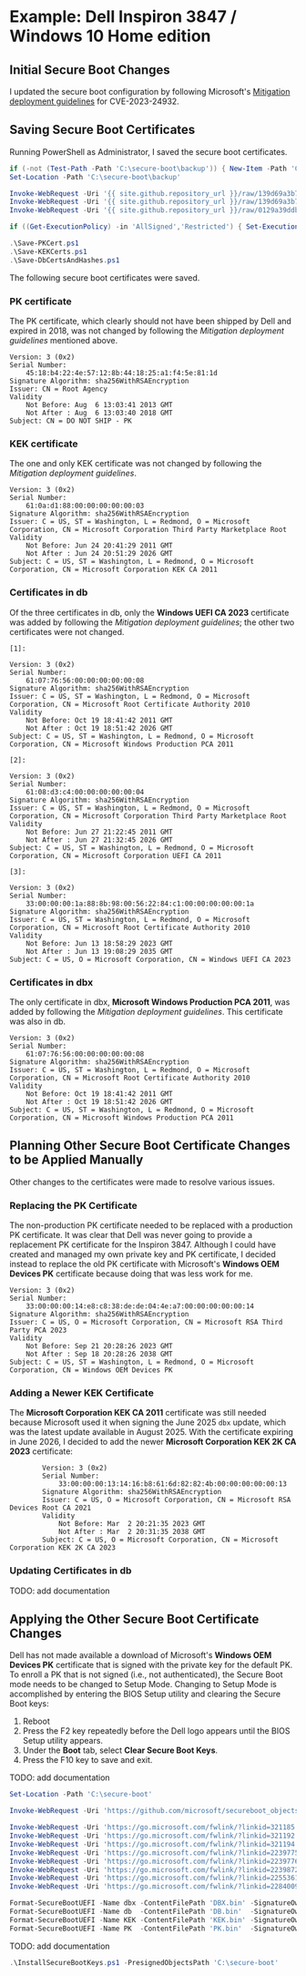 ---
---

# Example: Dell Inspiron 3847 / Windows 10 Home edition

## Initial Secure Boot Changes

I updated the secure boot configuration by following Microsoft's [Mitigation deployment guidelines](https://support.microsoft.com/en-us/topic/how-to-manage-the-windows-boot-manager-revocations-for-secure-boot-changes-associated-with-cve-2023-24932-41a975df-beb2-40c1-99a3-b3ff139f832d#bkmk_mitigation_guidelines) for CVE-2023-24932.

## Saving Secure Boot Certificates

Running PowerShell as Administrator, I saved the secure boot certificates.

```powershell
if (-not (Test-Path -Path 'C:\secure-boot\backup')) { New-Item -Path 'C:\secure-boot\backup' -ItemType Directory }
Set-Location -Path 'C:\secure-boot\backup'

Invoke-WebRequest -Uri '{{ site.github.repository_url }}/raw/139d69a3b7823c0c8a6a01213515dd4776c7399b/powershell/Save-PKCert.ps1'           -OutFile 'Save-PKCert.ps1'
Invoke-WebRequest -Uri '{{ site.github.repository_url }}/raw/139d69a3b7823c0c8a6a01213515dd4776c7399b/powershell/Save-KEKCerts.ps1'         -OutFile 'Save-KEKCerts.ps1'
Invoke-WebRequest -Uri '{{ site.github.repository_url }}/raw/0129a39ddb8632a44c8e090c98348a6f62bc1032/powershell/Save-DbCertsAndHashes.ps1' -OutFile 'Save-DbCertsAndHashes.ps1'

if ((Get-ExecutionPolicy) -in 'AllSigned','Restricted') { Set-ExecutionPolicy -ExecutionPolicy RemoteSigned -Scope Process }

.\Save-PKCert.ps1
.\Save-KEKCerts.ps1
.\Save-DbCertsAndHashes.ps1

```

The following secure boot certificates were saved.

### PK certificate

The PK certificate, which clearly should not have been shipped by Dell and expired in 2018, was not changed by following the *Mitigation deployment guidelines* mentioned above.

```
Version: 3 (0x2)
Serial Number:
    45:18:b4:22:4e:57:12:8b:44:18:25:a1:f4:5e:81:1d
Signature Algorithm: sha256WithRSAEncryption
Issuer: CN = Root Agency
Validity
    Not Before: Aug  6 13:03:41 2013 GMT
    Not After : Aug  6 13:03:40 2018 GMT
Subject: CN = DO NOT SHIP - PK
```

### KEK certificate

The one and only KEK certificate was not changed by following the *Mitigation deployment guidelines*.

```
Version: 3 (0x2)
Serial Number:
    61:0a:d1:88:00:00:00:00:00:03
Signature Algorithm: sha256WithRSAEncryption
Issuer: C = US, ST = Washington, L = Redmond, O = Microsoft Corporation, CN = Microsoft Corporation Third Party Marketplace Root
Validity
    Not Before: Jun 24 20:41:29 2011 GMT
    Not After : Jun 24 20:51:29 2026 GMT
Subject: C = US, ST = Washington, L = Redmond, O = Microsoft Corporation, CN = Microsoft Corporation KEK CA 2011
```

### Certificates in db

Of the three certificates in db, only the **Windows UEFI CA 2023** certificate was added by following the *Mitigation deployment guidelines*; the other two certificates were not changed.

```
[1]:

Version: 3 (0x2)
Serial Number:
    61:07:76:56:00:00:00:00:00:08
Signature Algorithm: sha256WithRSAEncryption
Issuer: C = US, ST = Washington, L = Redmond, O = Microsoft Corporation, CN = Microsoft Root Certificate Authority 2010
Validity
    Not Before: Oct 19 18:41:42 2011 GMT
    Not After : Oct 19 18:51:42 2026 GMT
Subject: C = US, ST = Washington, L = Redmond, O = Microsoft Corporation, CN = Microsoft Windows Production PCA 2011

[2]:

Version: 3 (0x2)
Serial Number:
    61:08:d3:c4:00:00:00:00:00:04
Signature Algorithm: sha256WithRSAEncryption
Issuer: C = US, ST = Washington, L = Redmond, O = Microsoft Corporation, CN = Microsoft Corporation Third Party Marketplace Root
Validity
    Not Before: Jun 27 21:22:45 2011 GMT
    Not After : Jun 27 21:32:45 2026 GMT
Subject: C = US, ST = Washington, L = Redmond, O = Microsoft Corporation, CN = Microsoft Corporation UEFI CA 2011

[3]:

Version: 3 (0x2)
Serial Number:
    33:00:00:00:1a:88:8b:98:00:56:22:84:c1:00:00:00:00:00:1a
Signature Algorithm: sha256WithRSAEncryption
Issuer: C = US, ST = Washington, L = Redmond, O = Microsoft Corporation, CN = Microsoft Root Certificate Authority 2010
Validity
    Not Before: Jun 13 18:58:29 2023 GMT
    Not After : Jun 13 19:08:29 2035 GMT
Subject: C = US, O = Microsoft Corporation, CN = Windows UEFI CA 2023
```

### Certificates in dbx

The only certificate in dbx, **Microsoft Windows Production PCA 2011**, was added by following the *Mitigation deployment guidelines*.
This certificate was also in db.

```
Version: 3 (0x2)
Serial Number:
    61:07:76:56:00:00:00:00:00:08
Signature Algorithm: sha256WithRSAEncryption
Issuer: C = US, ST = Washington, L = Redmond, O = Microsoft Corporation, CN = Microsoft Root Certificate Authority 2010
Validity
    Not Before: Oct 19 18:41:42 2011 GMT
    Not After : Oct 19 18:51:42 2026 GMT
Subject: C = US, ST = Washington, L = Redmond, O = Microsoft Corporation, CN = Microsoft Windows Production PCA 2011
```

## Planning Other Secure Boot Certificate Changes to be Applied Manually

Other changes to the certificates were made to resolve various issues.

### Replacing the PK Certificate

The non-production PK certificate needed to be replaced with a production PK certificate.
It was clear that Dell was never going to provide a replacement PK certificate for the Inspiron 3847.
Although I could have created and managed my own private key and PK certificate, I decided instead to replace the old PK certificate with Microsoft's **Windows OEM Devices PK** certificate because doing that was less work for me.

```
Version: 3 (0x2)
Serial Number:
    33:00:00:00:14:e8:c8:38:de:de:04:4e:a7:00:00:00:00:00:14
Signature Algorithm: sha256WithRSAEncryption
Issuer: C = US, O = Microsoft Corporation, CN = Microsoft RSA Third Party PCA 2023
Validity
    Not Before: Sep 21 20:28:26 2023 GMT
    Not After : Sep 18 20:28:26 2038 GMT
Subject: C = US, ST = Washington, L = Redmond, O = Microsoft Corporation, CN = Windows OEM Devices PK
```

### Adding a Newer KEK Certificate

The **Microsoft Corporation KEK CA 2011** certificate was still needed because Microsoft used it when signing the June 2025 `dbx` update, which was the latest update available in August 2025.
With the certificate expiring in June 2026, I decided to add the newer **Microsoft Corporation KEK 2K CA 2023** certificate:

```
        Version: 3 (0x2)
        Serial Number:
            33:00:00:00:13:14:16:b8:61:6d:82:82:4b:00:00:00:00:00:13
        Signature Algorithm: sha256WithRSAEncryption
        Issuer: C = US, O = Microsoft Corporation, CN = Microsoft RSA Devices Root CA 2021
        Validity
            Not Before: Mar  2 20:21:35 2023 GMT
            Not After : Mar  2 20:31:35 2038 GMT
        Subject: C = US, O = Microsoft Corporation, CN = Microsoft Corporation KEK 2K CA 2023
```

### Updating Certificates in db

TODO: add documentation

## Applying the Other Secure Boot Certificate Changes

Dell has not made available a download of Microsoft's **Windows OEM Devices PK** certificate that is signed with the private key for the default PK.
To enroll a PK that is not signed (i.e., not authenticated), the Secure Boot mode needs to be changed to Setup Mode.
Changing to Setup Mode is accomplished by entering the BIOS Setup utility and clearing the Secure Boot keys:

1. Reboot
2. Press the F2 key repeatedly before the Dell logo appears until the BIOS Setup utility appears.
3. Under the **Boot** tab, select **Clear Secure Boot Keys**.
4. Press the F10 key to save and exit.

TODO: add documentation

```powershell
Set-Location -Path 'C:\secure-boot'

Invoke-WebRequest -Uri 'https://github.com/microsoft/secureboot_objects/raw/b28f4bb39ad9567b183fb59d8cdc051df7d24472/scripts/windows/InstallSecureBootKeys.ps1' -OutFile 'InstallSecureBootKeys.ps1'

Invoke-WebRequest -Uri 'https://go.microsoft.com/fwlink/?linkid=321185'  -OutFile 'MicCorKEKCA2011-2011-06-24.der'
Invoke-WebRequest -Uri 'https://go.microsoft.com/fwlink/?linkid=321192'  -OutFile 'MicWinProPCA2011-2011-10-19.der'
Invoke-WebRequest -Uri 'https://go.microsoft.com/fwlink/?linkid=321194'  -OutFile 'MicCorUEFCA2011-2011-06-27.der'
Invoke-WebRequest -Uri 'https://go.microsoft.com/fwlink/?linkid=2239775' -OutFile 'microsoft-corporation-kek-2k-ca-2023.der'
Invoke-WebRequest -Uri 'https://go.microsoft.com/fwlink/?linkid=2239776' -OutFile 'windows-uefi-ca-2023.der'
Invoke-WebRequest -Uri 'https://go.microsoft.com/fwlink/?linkid=2239872' -OutFile 'microsoft-uefi-ca-2023.der'
Invoke-WebRequest -Uri 'https://go.microsoft.com/fwlink/?linkid=2255361' -OutFile 'windows-oem-devices-pk.der'
Invoke-WebRequest -Uri 'https://go.microsoft.com/fwlink/?linkid=2284009' -OutFile 'microsoft-option-rom-uefi-ca-2023.der'

Format-SecureBootUEFI -Name dbx -ContentFilePath 'DBX.bin' -SignatureOwner '00000000-0000-0000-0000-000000000000' -Hash '0000000000000000000000000000000000000000000000000000000000000000' -Algorithm SHA256
Format-SecureBootUEFI -Name db  -ContentFilePath 'DB.bin'  -SignatureOwner '77fa9abd-0359-4d32-bd60-28f4e78f784b' -FormatWithCert -CertificateFilePath 'windows-uefi-ca-2023.der','microsoft-uefi-ca-2023.der','microsoft-option-rom-uefi-ca-2023.der'
Format-SecureBootUEFI -Name KEK -ContentFilePath 'KEK.bin' -SignatureOwner '77fa9abd-0359-4d32-bd60-28f4e78f784b' -FormatWithCert -CertificateFilePath 'MicCorKEKCA2011-2011-06-24.der','microsoft-corporation-kek-2k-ca-2023.der'
Format-SecureBootUEFI -Name PK  -ContentFilePath 'PK.bin'  -SignatureOwner '77fa9abd-0359-4d32-bd60-28f4e78f784b' -FormatWithCert -CertificateFilePath 'windows-oem-devices-pk.der'

```

TODO: add documentation

```powershell
.\InstallSecureBootKeys.ps1 -PresignedObjectsPath 'C:\secure-boot'

```
